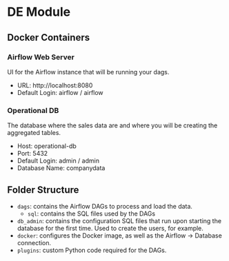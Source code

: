 # DE Module

## Docker Containers

### Airflow Web Server

UI for the Airflow instance that will be running your dags.

- URL: http://localhost:8080
- Default Login: airflow / airflow

### Operational DB
The database where the sales data are and where you will be creating the aggregated tables.

- Host: operational-db
- Port: 5432
- Default Login: admin / admin
- Database Name: companydata

## Folder Structure

* `dags`: contains the Airflow DAGs to process and load the data.
    * `sql`: contains the SQL files used by the DAGs
* `db_admin`: contains the configuration SQL files that run upon starting the database for the first time. Used to create the users, for example.
* `docker`: configures the Docker image, as well as the Airflow -> Database connection.
* `plugins`: custom Python code required for the DAGs.